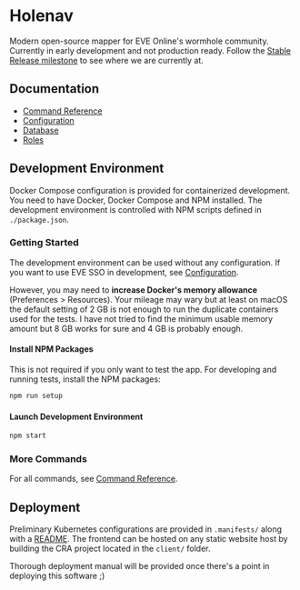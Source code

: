 # Holenav

Modern open-source mapper for EVE Online's wormhole community. Currently in early development and not production ready. Follow the [Stable Release milestone](https://github.com/joonashak/holenav/milestone/1) to see where we are currently at.

## Documentation

- [Command Reference](./docs/CommandReference.md)
- [Configuration](./docs/Configuration.md)
- [Database](./docs/Database.md)
- [Roles](./docs/Roles.md)

## Development Environment

Docker Compose configuration is provided for containerized development. You need to have Docker, Docker Compose and NPM installed. The development environment is controlled with NPM scripts defined in `./package.json`.

### Getting Started

The development environment can be used without any configuration. If you want to use EVE SSO in development, see [Configuration](./docs/Configuration.md).

However, you may need to **increase Docker's memory allowance** (Preferences > Resources). Your mileage may wary but at least on macOS the default setting of 2 GB is not enough to run the duplicate containers used for the tests. I have not tried to find the minimum usable memory amount but 8 GB works for sure and 4 GB is probably enough.

#### Install NPM Packages

This is not required if you only want to test the app. For developing and running tests, install the NPM packages:

```bash
npm run setup
```

#### Launch Development Environment

```bash
npm start
```

### More Commands

For all commands, see [Command Reference](./docs/CommandReference.md).

## Deployment

Preliminary Kubernetes configurations are provided in `.manifests/` along with a [README](.manifests/README.md). The frontend can be hosted on any static website host by building the CRA project located in the `client/` folder.

Thorough deployment manual will be provided once there's a point in deploying this software ;)
